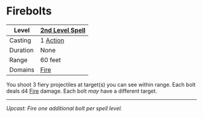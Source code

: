 # Firebolts

| Level    | [2nd Level Spell](2nd%20Level%20Spells.md)                                           |
| -------- | --------------------------------------------------- |
| Casting  | 1 [Action](../../../../Game%20Procedures/Core%20Procedures/Action.md) |
| Duration | None                                                |
| Range    | 60 feet                                             |
| Domains  | [Fire](../../Spell%20Domains/Fire.md)            |

You shoot 3 fiery projectiles at target(s) you can see within range. Each bolt deals d4 [Fire](../../../../Game%20Procedures/Combat/Damage%20Types/Fire.md) damage. Each bolt *may* have a different target.

---
*Upcast: Fire one additional bolt per spell level.*
